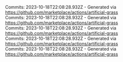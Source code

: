 Commits: 2023-10-18T22:08:28.932Z - Generated via https://github.com/marketplace/actions/artificial-grass
<br>
Commits: 2023-10-18T22:08:28.932Z - Generated via https://github.com/marketplace/actions/artificial-grass
<br>
Commits: 2023-10-18T22:08:28.932Z - Generated via https://github.com/marketplace/actions/artificial-grass
<br>
Commits: 2023-10-18T22:08:28.932Z - Generated via https://github.com/marketplace/actions/artificial-grass
<br>
Commits: 2023-10-18T22:08:28.932Z - Generated via https://github.com/marketplace/actions/artificial-grass
<br>
